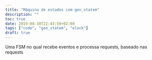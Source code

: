 ```yaml
---
title: "Máquina de estados com gen_statem"
description: ""
toc: true
date: 2019-08-30T22:43:50+02:00
tags: ["code", "gen_statem", "elock"]
draft: true
---
```


Uma FSM no qual recebe eventos e processa requests, baseado nas requests
